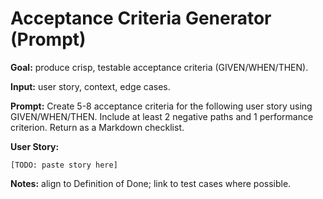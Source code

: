 # Acceptance Criteria Generator (Prompt)

**Goal:** produce crisp, testable acceptance criteria (GIVEN/WHEN/THEN).

**Input:** user story, context, edge cases.

**Prompt:** 
Create 5-8 acceptance criteria for the following user story using GIVEN/WHEN/THEN. 
Include at least 2 negative paths and 1 performance criterion.
Return as a Markdown checklist.

**User Story:**
```
[TODO: paste story here]
```

**Notes:** align to Definition of Done; link to test cases where possible.

